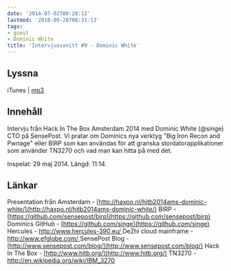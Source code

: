 ```yaml
---
date: '2014-07-02T08:28:12'
lastmod: '2018-09-26T08:31:13'
tags:
- guest
- Dominic White
title: 'Intervjuavsnitt #9 - Dominic White'
---
```

## Lyssna

iTunes \| [mp3](http://traffic.libsyn.com/sakerhetspodcasten/DomWhiteHITBCleanUp2_mixdown.mp3)

## Innehåll

Intervju från Hack In The Box Amsterdam 2014 med Dominic White (@singe) CTO på SensePost.
Vi pratar om Dominics nya verktyg "Big Iron Recon and Pwnage" eller BIRP som kan
användas för att granska stordatorapplikationer som använder TN3270 och vad man kan
hitta på med det.

Inspelat: 29 maj 2014. Längd: 11:14.

## Länkar


Presentation från Amsterdam - [http://haxpo.nl/hitb2014ams-dominic-white/](http://haxpo.nl/hitb2014ams-dominic-white/)
BIRP - [https://github.com/sensepost/birp](https://github.com/sensepost/birp)
Dominics GitHub - [https://github.com/singe](https://github.com/singe)
Hercules - [http://www.hercules-390.eu/ ](http://www.hercules-390.eu/) DeZhi cloud mainframe - [http://www.efglobe.com/ ](http://www.efglobe.com/) SensePost Blog - [http://www.sensepost.com/blog/](http://www.sensepost.com/blog/)
Hack In The Box - [http://www.hitb.org/](http://www.hitb.org/)
TN3270 -  [http://en.wikipedia.org/wiki/IBM_3270 ](http://en.wikipedia.org/wiki/IBM_3270)





